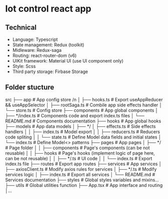 # Iot control react app

## Technical

-   Language: Typescript
-   State management: Redux (toolkit)
-   Midleware: Redux-saga
-   Routing: react-router-dom (v6)
-   UIKit framework: Material UI (use UI component only)
-   Style: Scss
-   Third party storage: Firbase Storage

## Folder stucture

  src
  ├── app                   # App config store /n
  │   ├── hooks.ts          # Export useAppReducer && useAppSelector 
  │   ├── rootSaga.ts       # Combile app side effects handler 
  │   └── store.ts          # Config store 
  ├── components            # App global components 
  │   ├── */index.ts        # Components code and export index.ts files 
  │   └── README.md         # Components documentation 
  ├── hooks                 # App global hooks 
  ├── models                # App data models 
  │   ├── */ 
  │   ├── effects.ts        # Side effects handlers 
  │   │   ├── index.ts      # Model export 
  │   │   ├── reducers.ts   # Reducers code spliting 
  │   │   └── state.ts      # Define Model data fields and initial states 
  │   └── index.ts          # Define Model<> patterns 
  ├── pages                 # App pages 
  │   ├── */                # Page folder 
  │   │   ├── components    # Page's components (can be not reusable) 
  │   │   ├── hooks         # Page's hooks (implement logic of page here, can be not reusable) 
  │   │   ├── */.ts         # UI code 
  │   │   └── index.ts      # Export index.ts file 
  ├── routes                # Export app routes 
  ├── services              # App services 
  │   ├── axiosClient.ts    # Modify axios rules for services 
  │   ├── */.ts             # Modify services logic 
  │   ├── index.ts          # Export all services 
  │   └──  README.md        # Services documentation 
  ├── styles                # Global styles variables and mixins... 
  ├── utils                 # Global utilities function 
  ├── App.tsx               # App interface and routing 
  │... 
